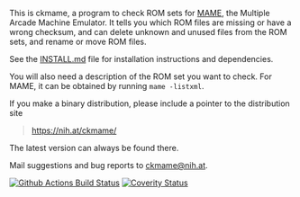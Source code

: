 This is ckmame, a program to check ROM sets for
[MAME](https://www.mamedev.org/), the Multiple Arcade Machine Emulator. It
tells you which ROM files are missing or have a wrong checksum, and
can delete unknown and unused files from the ROM sets, and rename or
move ROM files.

See the [INSTALL.md](INSTALL.md) file for installation instructions and
dependencies.

You will also need a description of the ROM set you want to check. For
MAME, it can be obtained by running `mame -listxml`.

If you make a binary distribution, please include a pointer to the
distribution site
>	https://nih.at/ckmame/

The latest version can always be found there.

Mail suggestions and bug reports to <ckmame@nih.at>.

[![Github Actions Build Status](https://github.com/nih-at/ckmame/workflows/build/badge.svg)](https://github.com/nih-at/ckmame/actions?query=workflow%3Abuild)
[![Coverity Status](https://scan.coverity.com/projects/14647/badge.svg)](https://scan.coverity.com/projects/nih-at-ckmame)
